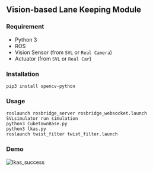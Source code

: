## Vision-based Lane Keeping Module

### Requirement
- Python 3
- ROS
- Vision Sensor (from ``SVL`` or ``Real Camera``)
- Actuator (from ``SVL`` or ``Real Car``)

### Installation
```
pip3 install opencv-python
```

### Usage
```
roslaunch rosbridge_server rosbridge_websocket.launch
SVLsimulator run simulation
python3 CubetownBase.py
python3 lkas.py
roslaunch twist_filter twist_filter.launch
```

### Demo
![lkas_success](https://user-images.githubusercontent.com/44594966/150334917-fb741128-8fbb-4e73-944e-353a8ca5f5d3.gif)
